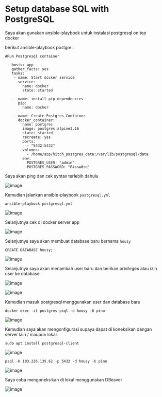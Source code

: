 # Setup database SQL with PostgreSQL

Saya akan gunakan ansible-playbook untuk instalasi postgresql on top docker

berikut ansible-playbook postgre :

```
#Run Postgresql container

 - hosts: app
   gather_facts: yes
   tasks:
    - name: Start docker service
      service:
        name: docker
        state: started

    - name: install pip dependencies
      pip:
        name: docker
 
    - name: Create Postgres Container
      docker_container:
        name: postgres
        image: postgres:alpine3.16
        state: started
        recreate: yes
        ports:
          - "5432:5432"
        volumes:
          - /home/app/hitch_postgres_data:/var/lib/postgresql/data
        env:
          POSTGRES_USER: "admin"
          POSTGRES_PASSWORD: "P4ssw0rd"
  ```
  
Saya akan ping dan cek syntax terlebih dahulu 

![image](https://user-images.githubusercontent.com/106061407/176099429-de1c3569-3c60-4892-a5cb-32b2e96675f8.png)

Kemudian jalankan ansible-playbook `postgresql.yml`

```
ansible-playbook postgresql.yml
```

![image](https://user-images.githubusercontent.com/106061407/176100378-83192d50-be93-42a3-95a3-e130bfa18c9a.png)

Selanjutnya cek di docker server app 

![image](https://user-images.githubusercontent.com/106061407/176101418-73a5c09b-64f3-4e4f-aaf0-0c5a5ce5594e.png)


Selanjutnya saya akan membuat database baru bernama `housy`

```
CREATE DATABASE housy;
```

![image](https://user-images.githubusercontent.com/106061407/176104976-a9e48639-0acf-4970-90c1-4de1945505d8.png)

Selanjutnya saya akan menambah user baru  dan berikan privileges atau izin user ke database

![image](https://user-images.githubusercontent.com/106061407/176105746-a8f64771-f7c9-4432-9da3-f623c7b015a7.png)

![image](https://user-images.githubusercontent.com/106061407/176108135-a7f0a4a8-1128-485b-adf2-782eebe36e41.png)


Kemudian masuk postgresql menggunakan user dan database baru 

```
docker exec -it postgres psql -d housy -U pino
```

![image](https://user-images.githubusercontent.com/106061407/176107692-836dc78e-3e60-41f5-9a85-c3ae6e7971f6.png)

Kemudian saya akan mengonfigurasi supaya dapat di koneksikan dengan server lain / maupun lokal

```
sudo apt install postgresql-client
```

![image](https://user-images.githubusercontent.com/106061407/176110743-5d5992cc-4e4a-4d86-9b54-6f5277f251a2.png)


```
psql -h 103.226.139.62 -p 5432 -d housy -U pino
```

![image](https://user-images.githubusercontent.com/106061407/176110837-0812b8a2-c948-4dfb-b4a9-9b3b83a3c63e.png)

Saya coba mengoneksikan di lokal menggunakan DBeaver

![image](https://user-images.githubusercontent.com/106061407/176111288-86415d8e-c502-48a5-b834-fd16f6e90bb1.png)


